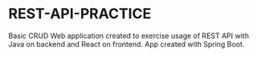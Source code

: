 # REST-API-PRACTICE

Basic CRUD Web application created to exercise usage of REST API with Java on backend and React on frontend. App created with Spring Boot.
